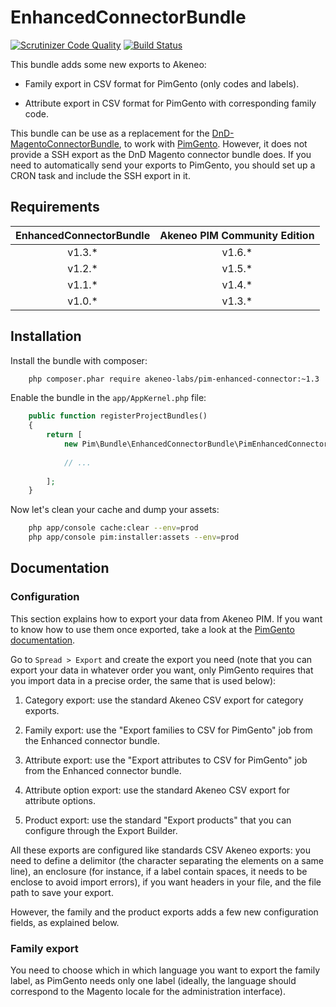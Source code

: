 # EnhancedConnectorBundle

[![Scrutinizer Code Quality](https://scrutinizer-ci.com/g/akeneo-labs/EnhancedConnectorBundle/badges/quality-score.png?b=master)](https://scrutinizer-ci.com/g/akeneo-labs/EnhancedConnectorBundle/?branch=master)
[![Build Status](https://travis-ci.org/akeneo-labs/EnhancedConnectorBundle.svg?branch=master)](https://travis-ci.org/akeneo-labs/EnhancedConnectorBundle)

This bundle adds some new exports to Akeneo:

 - Family export in CSV format for PimGento (only codes and labels).

 - Attribute export in CSV format for PimGento with corresponding family code.

This bundle can be use as a replacement for the [DnD-MagentoConnectorBundle](https://github.com/Agence-DnD/DnD-MagentoConnectorBundle), to work with [PimGento](https://github.com/Agence-DnD/PIMGento).
However, it does not provide a SSH export as the DnD Magento connector bundle does. If you need to automatically send your exports to PimGento, you should set up a CRON task and include the SSH export in it.


## Requirements

| EnhancedConnectorBundle | Akeneo PIM Community Edition |
|:-----------------------:|:----------------------------:|
| v1.3.*                  | v1.6.*                       |
| v1.2.*                  | v1.5.*                       |
| v1.1.*                  | v1.4.*                       |
| v1.0.*                  | v1.3.*                       |


## Installation

Install the bundle with composer:

```bash
    php composer.phar require akeneo-labs/pim-enhanced-connector:~1.3
```

Enable the bundle in the `app/AppKernel.php` file:

```php
    public function registerProjectBundles()
    {
        return [
            new Pim\Bundle\EnhancedConnectorBundle\PimEnhancedConnectorBundle(),
            
            // ...
            
        ];
    }
```

Now let's clean your cache and dump your assets:

```bash
    php app/console cache:clear --env=prod
    php app/console pim:installer:assets --env=prod
```


## Documentation

### Configuration

This section explains how to export your data from Akeneo PIM. If you want to know how to use them once exported, take a look at the [PimGento documentation](https://github.com/Agence-DnD/PIMGento#configuration-and-usage).

Go to ```Spread > Export``` and create the export you need (note that you can export your data in whatever order you want, only PimGento requires that you import data in a precise order, the same that is used below):

1. Category export: use the standard Akeneo CSV export for category exports.

2. Family export: use the "Export families to CSV for PimGento" job from the Enhanced connector bundle.

3. Attribute export: use the "Export attributes to CSV for PimGento" job from the Enhanced connector bundle.

4. Attribute option export: use the standard Akeneo CSV export for attribute options.

5. Product export: use the standard "Export products" that you can configure through the Export Builder.

All these exports are configured like standards CSV Akeneo exports: you need to define a delimitor (the character separating the elements on a same line), an enclosure (for instance, if a label contain spaces, it needs to be enclose to avoid import errors), if you want headers in your file, and the file path to save your export.

However, the family and the product exports adds a few new configuration fields, as explained below.

### Family export

You need to choose which in which language you want to export the family label, as PimGento needs only one label (ideally, the language should correspond to the Magento locale for the administration interface).

